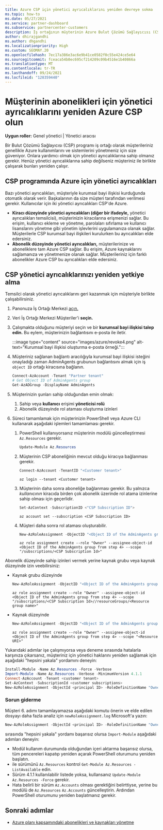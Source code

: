 ```yaml
---
title: Azure CSP için yönetici ayrıcalıklarını yeniden devreye sokma
ms.topic: how-to
ms.date: 05/27/2021
ms.service: partner-dashboard
ms.subservice: partnercenter-customers
description: İş ortağının müşterinin Azure Bulut Çözümü Sağlayıcısı (CSP) aboneliklerini yönetmeye yardımcı olmak için müşterilerin bir iş ortağının yönetici ayrıcalıklarını yeniden Bulut Çözümü Sağlayıcısı nasıl yardımcı olduğunu öğrenin.
author: dhirajgandhi
ms.author: dhgandhi
ms.localizationpriority: High
ms.custom: SEOMAY.20
ms.openlocfilehash: 7ec17a386e3ac6e9b41ce0582f0c55e424ce5e64
ms.sourcegitcommit: fceaca54b0ec695cf214209c09b4516e1b40866a
ms.translationtype: MT
ms.contentlocale: tr-TR
ms.lasthandoff: 09/24/2021
ms.locfileid: "128359440"
---
```

# <a name="reinstate-admin-privileges-for-a-customers-azure-csp-subscriptions"></a>Müşterinin abonelikleri için yönetici ayrıcalıklarını yeniden Azure CSP olun  

**Uygun roller:** Genel yönetici | Yönetici aracısı

Bir Bulut Çözümü Sağlayıcısı (CSP) programı iş ortağı olarak müşterileriniz genellikle Azure kullanımlarını ve sistemlerini yönetmeniz için size güveniyor. Onlara yardımcı olmak için yönetici ayrıcalıklarına sahip olmanız gerekir. Henüz yönetici ayrıcalıklarına sahip değilseniz müşteriniz ile birlikte çalışarak bunları yeniden çalışır.

## <a name="admin-privileges-for-azure-in-the-csp-program"></a>CSP programında Azure için yönetici ayrıcalıkları

Bazı yönetici ayrıcalıkları, müşteriyle kurumsal bayi ilişkisi kurduğunda otomatik olarak verir. Başkalarının da size müşteri tarafından verilmesi gerekir. Kullanıcılar için iki yönetici ayrıcalıkları CSP'de Azure.

- **Kiracı düzeyinde yönetici ayrıcalıkları (diğer bir ifadeyle,** yönetici ayrıcalıkları temsilcisi), müşterinizin kiracılarına erişmenizi sağlar. Bu erişim, kullanıcı ekleme ve yönetme, parolaları sıfırlama ve kullanıcı lisanslarını yönetme gibi yönetim işlevlerini uygulamanıza olanak sağlar. Müşterilerle CSP kurumsal bayi ilişkileri kurulurken bu ayrıcalıkları elde edersiniz.
- **Abonelik düzeyinde yönetici ayrıcalıkları,** müşterilerinize ve aboneliklere tam Azure CSP sağlar. Bu erişim, Azure kaynaklarını sağlamanıza ve yönetmenize olanak sağlar. Müşterileriniz için farklı abonelikler Azure CSP bu ayrıcalıkları elde edersiniz.

## <a name="how-to-reinstate-your-csp-admin-privileges"></a>CSP yönetici ayrıcalıklarınızı yeniden yetkiye alma

Temsilci olarak yönetici ayrıcalıklarını geri kazanmak için müşteriyle birlikte çalışabilirsiniz.

1. Panonuza İş Ortağı Merkezi [açın.](https://partner.microsoft.com/dashboard)

2. Veri İş Ortağı Merkezi Müşteriler'i **seçin.**

3. Çalışmakta olduğunu müşteriyi seçin ve bir **kurumsal bayi ilişkisi talep edin.** Bu eylem, müşterinizin bağlantısını e-posta ile iletir.

   :::image type="content" source="images/azure/revoke4.png" alt-text="Kurumsal bayi ilişkisi oluşturma e-posta örneği.":::

4. Müşteriniz sağlanan bağlantı aracılığıyla kurumsal bayi ilişkisi isteğini onayladığı zaman AdminAgents grubunun bağlantısını almak için iş `object ID` ortağı kiracısına bağlanın.
  
   ```powershell
   Connect-AzAccount -Tenant "Partner tenant"
   # Get Object ID of AdminAgents group
   Get-AzADGroup -DisplayName AdminAgents
   ```

5. Müşterinizin şunları sahip olduğundan emin olmak:

   1. Sahip veya **kullanıcı** erişimi **yöneticisi rolü** 
   2. Abonelik düzeyinde rol ataması oluşturma izinleri

6. Süreci tamamlamak için müşterinizin PowerShell veya Azure CLI kullanarak aşağıdaki işlemleri tamamlaması gerekir. 

   1. PowerShell kullanıyorsanız müşterinin modülü güncelleştirmesi `Az.Resources` gerekir.

       ```powershell
       Update-Module Az.Resources
       ```

   2. Müşterinin CSP aboneliğinin mevcut olduğu kiracıya bağlanması gerekir.

      ```powershell
      Connect-AzAccount -TenantID "<Customer tenant>"
      ```

      ```azurecli
      az login --tenant <Customer tenant>
      ```

   3. Müşterinin daha sonra aboneliğe bağlanması gerekir. Bu yalnızca *kullanıcının* kiracıda birden çok abonelik üzerinde rol atama izinlerine sahip olması için geçerlidir.

      ```powershell
      Set-AzContext -SubscriptionID <"CSP Subscription ID">
      ```

      ```azurecli
      az account set --subscription <CSP Subscription ID>
      ```

   4. Müşteri daha sonra rol ataması oluşturabilir.

      ```powershell
      New-AzRoleAssignment -ObjectID "<Object ID of the AdminAgents group from step 4>" -RoleDefinitionName "Owner" -Scope "/subscriptions/'<CSP subscription ID>'"
      ```

      ```azurecli
      az role assignment create --role "Owner" --assignee-object-id <Object ID of the AdminAgents group from step 4> --scope "/subscriptions/<CSP Subscription Id>"
      ```

Abonelik düzeyinde sahip izinleri vermek yerine kaynak grubu veya kaynak düzeyinde izin veebilirsiniz: 

- Kaynak grubu düzeyinde

   ```powershell
   New-AzRoleAssignment -ObjectID "<Object ID of the AdminAgents group from step 4>" -RoleDefinitionName Owner -Scope "/subscriptions/'SubscriptionID of CSP subscription'/resourceGroups/'Resource group name'"
   ```

   ```azurecli
   az role assignment create --role "Owner" --assignee-object-id <Object ID of the AdminAgents group from step 4> --scope "/subscriptions/<CSP Subscription Id>//resourceGroups/<Resource group name>"
   ```

- Kaynak düzeyinde

   ```powershell
   New-AzRoleAssignment -ObjectID "<Object ID of the AdminAgents group from step 4>" -RoleDefinitionName Owner -Scope "<Resource URI>"
   ```

   ```azurecli
   az role assignment create --role "Owner" --assignee-object-id <Object ID of the AdminAgents group from step 4> --scope "<Resource URI>"
   ```

Yukarıdaki adımlar işe çalışmıyorsa veya deneme sırasında hatalarla karşınıza çıkarsanız, müşteriniz için yönetici haklarını yeniden sağlamak için aşağıdaki "hepsini yakala" yordamını deneyin:

```powershell
Install-Module -Name Az.Resources -Force -Verbose
Import-Module -Name Az.Resources -Verbose -MinimumVersion 4.1.1
Connect-AzAccount -Tenant <customer tenant>
Set-AzContext -SubscriptionId <customer subscriptions>
New-AzRoleAssignment -ObjectId <principal ID> -RoleDefinitionName "Owner" -Scope "/subscriptions/<customer subscription>" -ObjectType "ForeignGroup"
```
### <a name="troubleshooting"></a>Sorun giderme
Müşteri 6. adımı tamamlayamazsa aşağıdaki komutu önerin ve elde edilen dosyayı daha fazla analiz için `newRoleAssignment.log` Microsoft'a yazın:

```powershell
New-AzRoleAssignment -ObjectId <principal ID> -RoleDefinitionName "Owner" -Scope "/subscriptions/<customer subscription>" -ObjectType "ForeignGroup" -Debug > newRoleAssignment.log
```

sırasında "hepsini yakala" yordamı başarısız olursa `Import-Module` aşağıdaki adımları deneyin:
- Modül kullanım durumunda olduğundan içeri aktarma başarısız olursa, tüm pencereleri kapatıp yeniden açarak PowerShell oturumunu yeniden başlatın.
- ile sürümünü `Az.Resources` kontrol `Get-Module Az.Resources -ListAvailable` edin.
- Sürüm 4.1.1 kullanılabilir listede yoksa, kullansanız `Update-Module Az.Resources -Force` gerekir.
- Hata belirli bir sürüm `Az.Accounts` olması gerektiğini belirttiyse, yerine bu modülü de `Az.Resources` `Az.Accounts` güncelleştirin. Ardından PowerShell oturumunu yeniden başlatmanız gerekir.


## <a name="next-steps"></a>Sonraki adımlar

- [Azure planı kapsamındaki abonelikleri ve kaynakları yönetme](azure-plan-manage.md)
